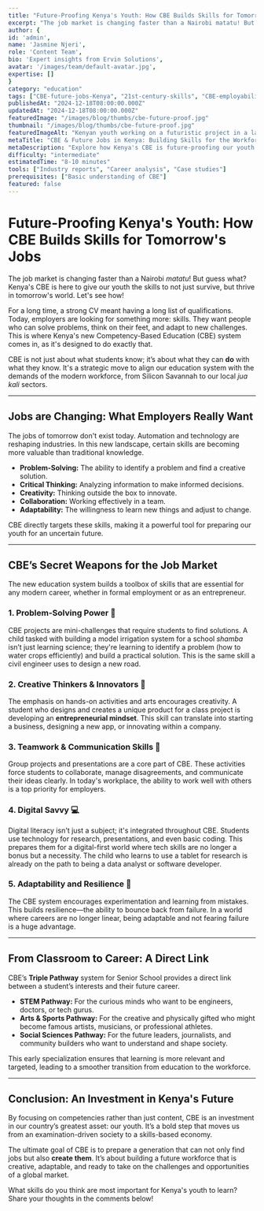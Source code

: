 ```yaml
---
title: "Future-Proofing Kenya's Youth: How CBE Builds Skills for Tomorrow's Jobs"
excerpt: "The job market is changing faster than a Nairobi matatu! But guess what? Kenya's CBE is here to give our youth the skills to not just survive, but thrive in tomorrow's world. Let's see how!"
author: {
id: 'admin',
name: 'Jasmine Njeri',
role: 'Content Team',
bio: 'Expert insights from Ervin Solutions',
avatar: '/images/team/default-avatar.jpg',
expertise: []
}
category: "education"
tags: ["CBE-future-jobs-Kenya", "21st-century-skills", "CBE-employability", "Kenya-youth-employment", "education-and-industry"]
publishedAt: "2024-12-18T08:00:00.000Z"
updatedAt: "2024-12-18T08:00:00.000Z"
featuredImage: "/images/blog/thumbs/cbe-future-proof.jpg"
thumbnail: "/images/blog/thumbs/cbe-future-proof.jpg"
featuredImageAlt: "Kenyan youth working on a futuristic project in a lab setting"
metaTitle: "CBE & Future Jobs in Kenya: Building Skills for the Workforce"
metaDescription: "Explore how Kenya's CBE is future-proofing our youth! Discover how it builds essential 21st-century skills like problem-solving, creativity, and digital literacy for tomorrow's job market."
difficulty: "intermediate"
estimatedTime: "8-10 minutes"
tools: ["Industry reports", "Career analysis", "Case studies"]
prerequisites: ["Basic understanding of CBE"]
featured: false
---
```

# Future-Proofing Kenya's Youth: How CBE Builds Skills for Tomorrow's Jobs

The job market is changing faster than a Nairobi *matatu*! But guess what? Kenya's CBE is here to give our youth the skills to not just survive, but thrive in tomorrow's world. Let's see how!

For a long time, a strong CV meant having a long list of qualifications. Today, employers are looking for something more: skills. They want people who can solve problems, think on their feet, and adapt to new challenges. This is where Kenya's new Competency-Based Education (CBE) system comes in, as it's designed to do exactly that.

CBE is not just about what students know; it’s about what they can **do** with what they know. It's a strategic move to align our education system with the demands of the modern workforce, from Silicon Savannah to our local *jua kali* sectors.

---

## Jobs are Changing: What Employers Really Want

The jobs of tomorrow don't exist today. Automation and technology are reshaping industries. In this new landscape, certain skills are becoming more valuable than traditional knowledge.

* **Problem-Solving:** The ability to identify a problem and find a creative solution.
* **Critical Thinking:** Analyzing information to make informed decisions.
* **Creativity:** Thinking outside the box to innovate.
* **Collaboration:** Working effectively in a team.
* **Adaptability:** The willingness to learn new things and adjust to change.

CBE directly targets these skills, making it a powerful tool for preparing our youth for an uncertain future.

---

## CBE’s Secret Weapons for the Job Market

The new education system builds a toolbox of skills that are essential for any modern career, whether in formal employment or as an entrepreneur.

### 1. Problem-Solving Power 🧠
CBE projects are mini-challenges that require students to find solutions. A child tasked with building a model irrigation system for a school *shamba* isn’t just learning science; they're learning to identify a problem (how to water crops efficiently) and build a practical solution. This is the same skill a civil engineer uses to design a new road.

### 2. Creative Thinkers & Innovators 🎨
The emphasis on hands-on activities and arts encourages creativity. A student who designs and creates a unique product for a class project is developing an **entrepreneurial mindset**. This skill can translate into starting a business, designing a new app, or innovating within a company. 

### 3. Teamwork & Communication Skills 🤝
Group projects and presentations are a core part of CBE. These activities force students to collaborate, manage disagreements, and communicate their ideas clearly. In today's workplace, the ability to work well with others is a top priority for employers.

### 4. Digital Savvy 💻
Digital literacy isn't just a subject; it's integrated throughout CBE. Students use technology for research, presentations, and even basic coding. This prepares them for a digital-first world where tech skills are no longer a bonus but a necessity. The child who learns to use a tablet for research is already on the path to being a data analyst or software developer.

### 5. Adaptability and Resilience 💪
The CBE system encourages experimentation and learning from mistakes. This builds resilience—the ability to bounce back from failure. In a world where careers are no longer linear, being adaptable and not fearing failure is a huge advantage.

---

## From Classroom to Career: A Direct Link

CBE’s **Triple Pathway** system for Senior School provides a direct link between a student’s interests and their future career.

* **STEM Pathway:** For the curious minds who want to be engineers, doctors, or tech gurus.
* **Arts & Sports Pathway:** For the creative and physically gifted who might become famous artists, musicians, or professional athletes.
* **Social Sciences Pathway:** For the future leaders, journalists, and community builders who want to understand and shape society.

This early specialization ensures that learning is more relevant and targeted, leading to a smoother transition from education to the workforce.

---

## Conclusion: An Investment in Kenya's Future

By focusing on competencies rather than just content, CBE is an investment in our country’s greatest asset: our youth. It’s a bold step that moves us from an examination-driven society to a skills-based economy.

The ultimate goal of CBE is to prepare a generation that can not only find jobs but also **create them**. It’s about building a future workforce that is creative, adaptable, and ready to take on the challenges and opportunities of a global market.

What skills do you think are most important for Kenya's youth to learn? Share your thoughts in the comments below!